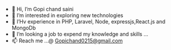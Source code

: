 - 👋 Hi, I’m Gopi chand saini
- 👀 I’m interested in exploring new technologies
- 🌱 I’Hv experience in PHP, Laravel, Node, expressjs,React.js and MongoDb
- 💞️ I’m looking a job to expend my knowledge and skills ...
- 📫 Reach me ...@ Gopichand0215@gmail.com

<!---
Gcsaini/Gcsaini is a ✨ special ✨ repository because its `README.md` (this file) appears on your GitHub profile.
You can click the Preview link to take a look at your changes.
--->
